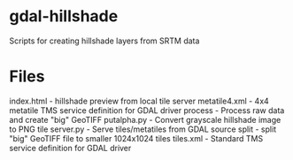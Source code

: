 gdal-hillshade
==============

Scripts for creating hillshade layers from SRTM data

Files
=====
index.html      - hillshade preview from local tile server
metatile4.xml   - 4x4 metatile TMS service definition for GDAL driver
process         - Process raw data and create "big" GeoTIFF
putalpha.py     - Convert grayscale hillshade image to PNG tile
server.py       - Serve tiles/metatiles from GDAL source
split           - split "big" GeoTIFF file to smaller 1024x1024 tiles
tiles.xml       - Standard TMS service definition for GDAL driver

